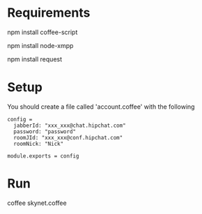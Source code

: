 # Requirements

npm install coffee-script

npm install node-xmpp

npm install request

# Setup

You should create a file called 'account.coffee' with the following

```coffee-script
config =
  jabberId: "xxx_xxx@chat.hipchat.com"
  password: "password"
  roomJId: "xxx_xxx@conf.hipchat.com"
  roomNick: "Nick"

module.exports = config
```

# Run
coffee skynet.coffee
